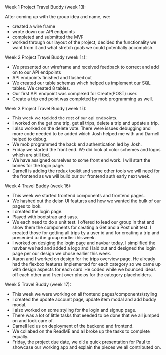 Week 1 Project Travel Buddy (week 13):

After coming up with the group idea and name, we:
- created a wire frame
- wrote down our API endpoints
- completed and submitted the MVP
- worked through our layout of the project, decided the functionality we want from it and what stretch goals we could potentially accomplish.

Week 2 Project Travel Buddy (week 14):
- We presented our wireframe and received feedback to correct and add on to our API endpoints
- API endpoints finished and flushed out
- We created our table schemas which helped us implement our SQL tables. We created 8 tables.
- Our first API endpoint was completed for Create(POST) user.
- Create a trip end point was completed by mob programming as well.


Week 3 Project Travel Buddy (week 15):
- This week we tackled the rest of our api endpoints.
- I worked on the get one trip, get all trips, delete a trip and update a trip.
- I also worked on the delete vote. There were issues debugging and more code needed to be added which Josh helped me with and Darnell helped to debug.
- We mob programmed the back end authentication led by Josh.
- Friday we started the front end. We did look at color schemes and logos which are still tbd.
- We have assigned ourselves to some front end work. I will start the bones for the login page.
- Darnell is adding the redux toolkit and some other tools we will need for the frontend as we will build our our frontend auth early next week.


Week 4 Travel Buddy (week 16):
- This week we started frontend components and frontend pages.
- We hashed out the deisn UI features and how we wanted the bulk of our pages to look.
- I created the login page.
- Played with bootstrap and sass.
- We each need to do a unit test. I offered to lead our group in that and show them the components for creating a Get and a Post unit test. I created those for getting all trips by a user id and for creating a trip and presented to the group earlier this week.
- I worked on desiging the login page and navbar today. I simplified the navbar we had and added a logo and I laid out and designed the login page per our design we chose earlier this week.
- Aaron and I worked on design for the trips overview page. He already had the flexbox features implemented for each category so we came up with design aspects for each card. He coded while we bounced ideas off each other and I sent over photos for the category placeholders.


Week 5 Travel Buddy (week 17):
- This week we were working on all frontend pages/components/styling
- I created the update account page, update item modal and add buddy modal.
- I also worked on some styling for the login and signup page.
- There was a lot of little tasks that needed to be done that we all jumped on and took care of.
- Darnell led us on deployment of the backend and frontend.
- We collabed on the ReadME and all broke up the tasks to complete equally.
- Friday, the project due date, we did a quick presentation for Paul to showcase our working app and explain the pieces we all contributed on.
